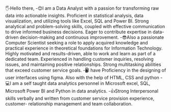 🖐Hello there,
-😊I am a Data Analyst with a passion for transforming raw data into actionable insights. Proficient in statistical analysis, data visualization, and utilizing tools like Excel, SQL and Power BI. Strong analytical and problem-solving skills, coupled with effective communication to drive informed business decisions. Eager to contribute expertise in data-driven decision-making and continuous improvement. 
-😎Also a passionate Computer Scientist seeking a role to apply acquired knowledge and practical experience in theoretical foundations for Information Technology. Highly motivated and results-driven, able to work and learn as part of a dedicated team. Experienced in handling customer inquiries, resolving issues, and maintaining positive relationships. Strong multitasking abilities that exceed customer service goals.
-🖥I have Proficiency in the designing of user interfaces using figma. Also with the help of HTML, CSS and python
-💻I am a self taught data analytics personnel in Microsoft excel, SQL, Microsoft Power BI and Python in data analytics.
-👍Strong Interpersonal skills verbally and written from customer service provision experience, customer- relationship management and team collaboration.
